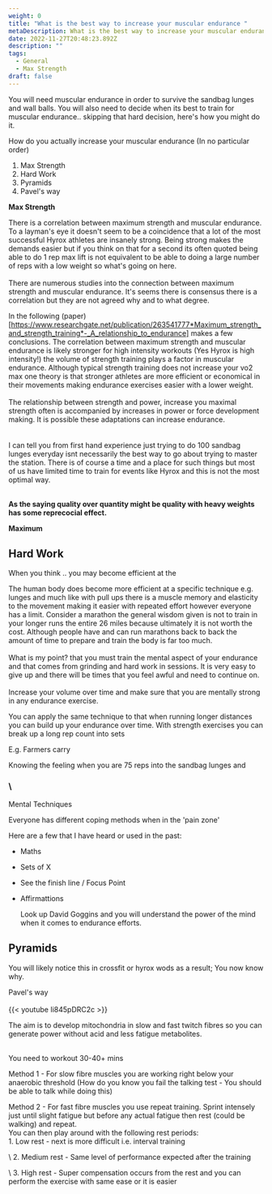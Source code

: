 ```yaml
---
weight: 0
title: "What is the best way to increase your muscular endurance "
metaDescription: What is the best way to increase your muscular endurance
date: 2022-11-27T20:48:23.892Z
description: ""
tags:
  - General
  - Max Strength
draft: false
---
```

You will need muscular endurance in order to survive the sandbag lunges and wall balls. You will also need to decide when its best to train for muscular endurance.. skipping that hard decision, here's how you might do it.

How do you actually increase your muscular endurance (In no particular order)

1. Max Strength
2. Hard Work
3. Pyramids
4. Pavel's way



**Max Strength**

There is a correlation between maximum strength and muscular endurance. To a layman's eye it doesn't seem to be a coincidence that a lot of the most successful Hyrox athletes are insanely strong. Being strong makes the demands easier but if you think on that for a second its often quoted being able to do 1 rep max lift is not equivalent to be able to doing a large number of reps with a low weight so what's going on here.\
\
There are numerous studies into the connection between maximum strength and muscular endurance. It's seems there is consensus there is a correlation but they are not agreed why and to what degree. 

In the following (paper)[https://www.researchgate.net/publication/263541777*Maximum_strength_and_strength_training*-_A_relationship_to_endurance] makes a few conclusions. The correlation between maximum strength and muscular endurance is likely stronger for high intensity workouts (Yes Hyrox is high intensity!) the volume of strength training plays a factor in muscular endurance.  Although typical strength training does not increase your vo2 max one theory is that stronger athletes are more efficient or economical in their movements making endurance exercises easier with a lower weight. \
\
The relationship between strength and power, increase you maximal strength often is accompanied by increases in power or force development making. It is possible these adaptations can increase endurance.\
\
\
I can tell you from first hand experience just trying to do 100 sandbag lunges everyday isnt necessarily the best way to go about trying to master the station. There is of course a time and a place for such things but most of us have limited time to train for events like Hyrox and this is not the most optimal way.

\
**As the saying quality over quantity might be quality with heavy weights has some reprecocial effect.** 

**Maximum**

## **Hard Work**

When you think .. you may become efficient at the

The human body does become more efficient at a specific technique e.g. lunges and much like with pull ups there is a muscle memory and elasticity to the movement making it easier with repeated effort however everyone has a limit.  Consider a marathon the general wisdom given is not to train in your longer runs the entire 26 miles because ultimately it is not worth the cost. Although people have and can run marathons back to back the amount of time to prepare and train the body is far too much. \
\
What is my point? that you must train the mental aspect of your endurance and that comes from grinding and hard work in sessions. It is very easy to give up and there will be times that you feel awful and need to continue on.  \
\
Increase your volume over time and make sure that you are mentally strong in any endurance exercise.

You can apply the same technique to that when running longer distances you can build up your endurance over time. With strength exercises you can break up a long rep count into sets 

E.g. Farmers carry 

Knowing the feeling when you are 75 reps into the sandbag lunges and 

### \

Mental Techniques

Everyone has different coping methods when in the 'pain zone'

Here are a few that I have heard or used in the past:

* Maths
* Sets of X 
* See the finish line / Focus Point
* Affirmattions 

  Look up David Goggins and you will understand the power of the mind when it comes to endurance efforts. 

## Pyramids

You will likely notice this in crossfit or hyrox wods as a result; You now know why.







Pavel's way\
\
{{< youtube Ii845pDRC2c >}}

The aim is to develop mitochondria in slow and fast twitch fibres so you can generate power without acid and less fatigue metabolites.

\
You need to workout 30-40+ mins 

Method 1 - For slow fibre muscles you are working right below your anaerobic threshold (How do you know you fail the talking test - You should be able to talk while doing this)

Method 2 - For fast fibre muscles you use repeat training. Sprint intensely just until slight fatigue but before any actual fatigue then rest (could be walking) and repeat.\
  You can then play around with the following rest periods:\
    1. Low rest - next is more difficult i.e. interval training

\    2. Medium rest - Same level of performance expected after the training 

\    3. High rest - Super compensation occurs from the rest and you can perform the exercise with same ease or it is easier